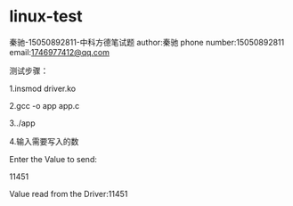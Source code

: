 # linux-test
秦驰-15050892811-中科方德笔试题
author:秦驰
phone number:15050892811
email:1746977412@qq.com

测试步骤：

1.insmod driver.ko

2.gcc -o app app.c

3../app

4.输入需要写入的数

Enter the Value to send:

11451

Value read from the Driver:11451
